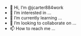 - 👋 Hi, I’m @jcarter884work
- 👀 I’m interested in ...
- 🌱 I’m currently learning ...
- 💞️ I’m looking to collaborate on ...
- 📫 How to reach me ...

<!---
jcarter884work/jcarter884work is a ✨ special ✨ repository because its `README.md` (this file) appears on your GitHub profile.
You can click the Preview link to take a look at your changes.
--->
